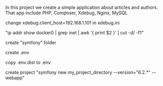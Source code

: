 In this project we create a simple application about articles and authors. That app include PHP, Composer, Xdebug, Nginx, MySQL 

change xdebug.client_host=192.168.1.101 in xdebug.ini

"ip addr show docker0 | grep inet | awk '{ print $2 }' | cut -d/ -f1"

create "symfony" folder

create .env

copy .env.dist to .env

create project "symfony new my_project_directory --version="6.2.*" --webapp"